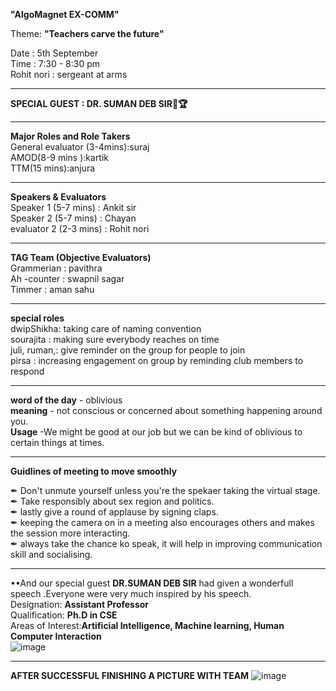 **"AlgoMagnet  EX-COMM"**                                          

Theme: **"Teachers carve the future"**                           		
 
Date                    :               5th September	                                                         
Time                    :             	7:30 - 8:30 pm	                                                                           
Rohit nori              :               sergeant at arms   

-----------------------------------------------------------------------------------------------------------------------------------------------------------------------------
**SPECIAL GUEST       :   DR. SUMAN DEB SIR🥇🏆**     

---------------------------------------------------------------------------------------------------------------------------------------------------------------------------           

**Major Roles and Role Takers**                                                                                                                                           
General evaluator (3-4mins):suraj                                                                                                                                            
AMOD(8-9 mins ):kartik                                                                                                                                                             
TTM(15 mins):anjura                

---------------------------------------------------------------------------------------------------------------------------------------------------------------------------

**Speakers & Evaluators**                                                                                                                                                                     
Speaker 1   (5-7 mins)                 : Ankit sir	                                                                                                                
Speaker 2   (5-7 mins)                 : Chayan	                                                                                                                
evaluator 2 (2-3 mins)                 :  Rohit nori  

---------------------------------------------------------------------------------------------------------------------------------------------------------------------------

**TAG Team (Objective Evaluators)**		                                                                                                                             
 Grammerian    :      pavithra                                                                                                                                        
Ah -counter    :      swapnil sagar 	                                                                                                                                
  Timmer       :       aman sahu      
  
  ---------------------------------------------------------------------------------------------------------------------------------------------------------------------------
  
**special roles**                                                                                                                                                  
dwipShikha:	taking care of naming convention                                                                                                                       
sourajita :	making sure everybody reaches on time                                                                                                                     
juli, ruman,:	give reminder on the group for people to join	                                                                                                        
pirsa	    :   increasing engagement on group by reminding club members to respond    

---------------------------------------------------------------------------------------------------------------------------------------------------------------------------

**word of the day** - oblivious		                                                                                                                                                               
**meaning** - not conscious or concerned about something happening around you.	                                                                        	                                        
**Usage**   -We might be good at our job but we can be kind of oblivious to certain things at times.	   

---------------------------------------------------------------------------------------------------------------------------------------------------------------------------

**Guidlines of meeting to move smoothly**                                                             

✒ Don't unmute yourself unless you're the spekaer taking the virtual stage.                                                                                   
✒ Take responsibly about sex region and politics.                                                                                   
✒ lastly give a round of applause by signing claps.                                                                                           
✒ keeping the camera on in a meeting also encourages others and makes the session more interacting.                                                                              
✒ always take the chance ko speak, it will help in improving communication skill and socialising.   


---------------------------------------------------------------------------------------------------------------------------------------------------------------------------
••And our special guest **DR.SUMAN DEB SIR** had given a wonderfull speech .Everyone were very much inspired by his speech.                                                     
Designation:  **Assistant Professor**                             
Qualification:	**Ph.D in CSE**                               
Areas of Interest:**Artificial Intelligence, Machine learning, Human Computer Interaction**        
![image](https://user-images.githubusercontent.com/85113970/132161712-e13cd7c7-d061-426a-86bf-74dafe8e8b49.png)

---------------------------------------------------------------------------------------------------------------------------------------------------------------------------
**AFTER SUCCESSFUL FINISHING A PICTURE WITH TEAM**
![image](https://user-images.githubusercontent.com/85113970/132161355-12e14ead-bf6d-4a34-b941-4516b980ca73.png)

